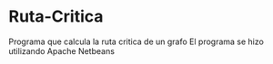 # Ruta-Critica
Programa que calcula la ruta critica de un grafo
El programa se hizo utilizando Apache Netbeans

